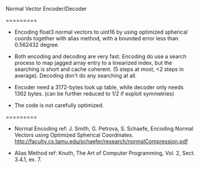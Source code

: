 Normal Vector Encoder/Decoder

=========

- Encoding float3 normal vectors to uint16 by using optimized spherical coords together with alias method, with a bounded error less than 0.562432 degree.

- Both encoding and decoding are very fast. Encoding do use a search process to map jagged array entry to a linearized index, but the searching is short and cache coherent. (5 steps at most, <2 steps in average). Decoding don't do any searching at all.

- Encoder need a 3172-bytes look up table, while decoder only needs 1362 bytes. (can be further reduced to 1/2 if exploit symmetries)

- The code is not carefully optimized.

=========

- Normal Encoding ref: J. Smith, G. Petrova, S. Schaefe, Encoding Normal Vectors using Optimized Spherical Coordinates.
http://faculty.cs.tamu.edu/schaefer/research/normalCompression.pdf

- Alias Method ref: Knuth, The Art of Computer Programming, Vol. 2, Sect. 3.4.1, ex. 7.

